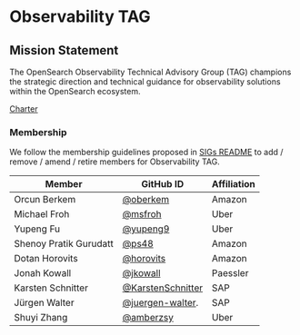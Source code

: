 # Observability TAG

## Mission Statement
The OpenSearch Observability Technical Advisory Group (TAG) champions the strategic direction and technical guidance for observability solutions within the OpenSearch ecosystem.

[Charter](./charter.md)

### Membership

We follow the membership guidelines proposed in [SIGs README](../README.md) to add / remove / amend / retire members for Observability TAG.

| Member                 | GitHub ID                                                | Affiliation |
| ---------------------- | -------------------------------------------------------- | ----------- |
| Orcun Berkem           | [@oberkem](https://github.com/oberkem)                   | Amazon      |
| Michael Froh           | [@msfroh](https://github.com/msfroh)                     | Uber        |
| Yupeng Fu              | [@yupeng9](https://github.com/yupeng9)                   | Uber        |
| Shenoy Pratik Gurudatt | [@ps48](https://github.com/ps48)                         | Amazon      |
| Dotan Horovits         | [@horovits](https://github.com/horovits)                 | Amazon      |
| Jonah Kowall           | [@jkowall](https://github.com/jkowall)                   | Paessler    |
| Karsten Schnitter      | [@KarstenSchnitter](https://github.com/KarstenSchnitter) | SAP         |
| Jürgen Walter          | [@juergen-walter](https://github.com/juergen-walter).    | SAP         |
| Shuyi Zhang            | [@amberzsy](https://github.com/amberzsy)                 | Uber        |

